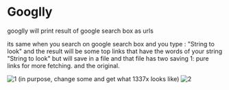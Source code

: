 # Googlly
googlly will print result of google search box as urls

its same when you search on google search box and you type : "String to look" 
and the result will be some top links that have the words of your string "String to look" but will save 
in a file and that file has two saving 1: pure links for more fetching. and the original.



![1](https://user-images.githubusercontent.com/48766198/78979381-6c0c3580-7b24-11ea-8963-8f95db02c536.png)
(in purpose, change some and get what 1337x looks like)
![2](https://user-images.githubusercontent.com/48766198/78979383-6d3d6280-7b24-11ea-8e88-037326bed18f.png)

